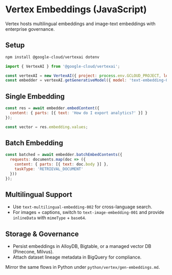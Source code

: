# Vertex Embeddings (JavaScript)

Vertex hosts multilingual embeddings and image-text embeddings with enterprise governance.

## Setup

```bash
npm install @google-cloud/vertexai dotenv
```

```js
import { VertexAI } from '@google-cloud/vertexai';

const vertexAI = new VertexAI({ project: process.env.GCLOUD_PROJECT, location: 'us-central1' });
const embedder = vertexAI.getGenerativeModel({ model: 'text-embedding-005' });
```

## Single Embedding

```js
const res = await embedder.embedContent({
  content: { parts: [{ text: 'How do I export analytics?' }] }
});

const vector = res.embedding.values;
```

## Batch Embedding

```js
const batched = await embedder.batchEmbedContents({
  requests: documents.map(doc => ({
    content: { parts: [{ text: doc.body }] },
    taskType: 'RETRIEVAL_DOCUMENT'
  }))
});
```

## Multilingual Support
- Use `text-multilingual-embedding-002` for cross-language search.
- For images + captions, switch to `text-image-embedding-001` and provide `inlineData` with `mimeType` + `base64`.

## Storage & Governance
- Persist embeddings in AlloyDB, Bigtable, or a managed vector DB (Pinecone, Milvus).
- Attach dataset lineage metadata in BigQuery for compliance.

Mirror the same flows in Python under `python/vertex/gen-embeddings.md`.